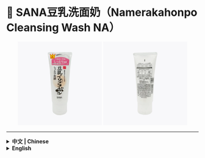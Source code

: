 

# 🧴 SANA豆乳洗面奶（Namerakahonpo Cleansing Wash NA）

<div align="center">
  <img src="../../assets/skincare/img/SANA_01.webp" alt="SANA豆乳洗面奶正面" width="220" />
  <img src="../../assets/skincare/img/SANA_02.webp" alt="SANA豆乳洗面奶背面" width="220" />
</div>

---

<details>
<summary><strong>中文 | Chinese</strong></summary>

<details>
<summary><strong>基础信息</strong>（点击展开）</summary>

| 品牌   | 产地     | 规格  |
| ------ | -------- | ----- |
| SANA（莎娜） | 日本、中国 | 150g  |

</details>

## ✨ 产品简介
> SANA豆乳洗面奶是日本超人气的温和洁面产品，主打豆乳发酵液保湿成分，泡沫绵密丰富。

## 🧾 主要成分
```
豆乳发酵液（水解大豆蛋白）、甘油、植物性清洁成分
无香料、无色素、无矿物油
```
## 📝 使用方法
1. 取适量（约1cm）于掌心，加水揉搓起泡。
2. 将泡沫均匀涂抹于湿润的面部，轻柔打圈按摩。
3. 用清水彻底冲洗干净。

## 🧑‍💻 使用体验
> - 皂基洗面奶，清洁力不用担心，但要注意可能的清洁力过强
> - 适合混合与油性皮肤，不适合干皮
> - 使用后容易出现皮肤干燥，要注意做好保湿
> - 瓶盖设计缺陷，导致很容易把使用后残留在瓶口的洗面奶流出来
> - 有足够的耐心的话，建议搭配起泡网使用，打出来的泡沫真的很细腻

</details>

<details>
<summary><strong>English</strong></summary>

<details>
<summary><strong>Basic Info</strong> (click to expand)</summary>

| Brand | Origin      | Net Weight |
| ----- | ----------- | ---------- |
| SANA  | Japan/China | 150g       |

</details>

## ✨ Product Introduction
> SANA Soy Milk Cleansing Wash is a super popular gentle cleanser from Japan, featuring soy milk ferment extract for hydration and a dense, rich foam.

## 🧾 Key Ingredients
```
Soy milk ferment extract (hydrolyzed soy protein), glycerin, plant-based cleansing agents
No fragrance, no colorants, no mineral oil
```
## 📝 How to Use
1. Squeeze about 1cm onto your palm, add water and lather up.
2. Apply the foam evenly to your wet face and gently massage in circles.
3. Rinse thoroughly with water.

## 🧑‍💻 User Experience
> - Soap-based cleanser, so cleansing power is strong—be aware it may be too much for some
> - Best for combination and oily skin, not suitable for dry skin
> - May cause dryness after use, so be sure to moisturize well
> - The cap design is flawed, so leftover cleanser tends to leak from the opening
> - If you have patience, use a foaming net—the foam you get is super fine and dense!

</details>


